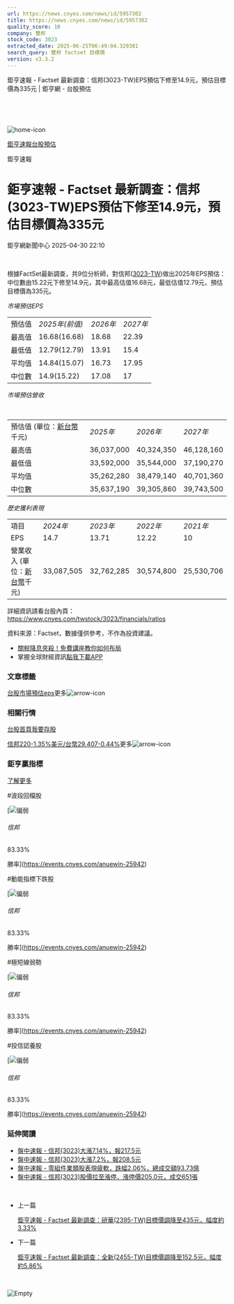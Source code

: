 ```yaml
---
url: https://news.cnyes.com/news/id/5957302
title: https://news.cnyes.com/news/id/5957302
quality_score: 10
company: 雙邦
stock_code: 3023
extracted_date: 2025-06-25T06:49:04.329381
search_query: 雙邦 factset 目標價
version: v3.3.2
---
```


鉅亨速報 - Factset 最新調查：信邦(3023-TW)EPS預估下修至14.9元，預估目標價為335元 | 鉅亨網 - 台股預估

‌

‌

![home-icon](/assets/icons/breadCrumb/symbol-icon-home.svg)

[鉅亨速報](/news/cat/anue_live)[台股預估](/news/cat/tw_forecast)

鉅亨速報

# 鉅亨速報 - Factset 最新調查：信邦(3023-TW)EPS預估下修至14.9元，預估目標價為335元

鉅亨網新聞中心 2025-04-30 22:10

‌

根據FactSet最新調查，共9位分析師，對信邦([3023-TW](https://www.cnyes.com/twstock/3023))做出2025年EPS預估：中位數由15.22元下修至14.9元，其中最高估值16.68元，最低估值12.79元，預估目標價為335元。

*市場預估EPS*

|  |  |  |  |
| --- | --- | --- | --- |
| 預估值 | *2025年(前值)* | *2026年* | *2027年* |
| 最高值 | 16.68(16.68) | 18.68 | 22.39 |
| 最低值 | 12.79(12.79) | 13.91 | 15.4 |
| 平均值 | 14.84(15.07) | 16.73 | 17.95 |
| 中位數 | 14.9(15.22) | 17.08 | 17 |

*市場預估營收*

‌

|  |  |  |  |
| --- | --- | --- | --- |
| 預估值 (單位：[新台幣](https://invest.cnyes.com/forex/detail/usdtwd)千元) | *2025年* | *2026年* | *2027年* |
| 最高值 | 36,037,000 | 40,324,350 | 46,128,160 |
| 最低值 | 33,592,000 | 35,544,000 | 37,190,270 |
| 平均值 | 35,262,280 | 38,479,140 | 40,701,360 |
| 中位數 | 35,637,190 | 39,305,860 | 39,743,500 |

*歷史獲利表現*

|  |  |  |  |  |
| --- | --- | --- | --- | --- |
| 項目 | *2024年* | *2023年* | *2022年* | *2021年* |
| EPS | 14.7 | 13.71 | 12.22 | 10 |
| 營業收入 (單位：[新台幣](https://invest.cnyes.com/forex/detail/usdtwd)千元) | 33,087,505 | 32,762,285 | 30,574,800 | 25,530,706 |

詳細資訊請看台股內頁：  
<https://www.cnyes.com/twstock/3023/financials/ratios>

資料來源：Factset，數據僅供參考，不作為投資建議。

* [關稅降息夾殺！免費講座教你如何布局](https://www.rsc.com.tw/Cnyes_RSC/SeminarBooking2025InvestmentOutlook.aspx?utm_source=anue&utm_medium=usstocks_end)
* 掌握全球財經資訊[點我下載APP](http://www.cnyes.com/app/?utm_source=mweb&utm_medium=HamMenuBanner&utm_campaign=fixed&utm_content=entr)

### 文章標籤

[台股](https://news.cnyes.com/tag/台股 "台股")[市場預估](https://news.cnyes.com/tag/市場預估 "市場預估")[eps](https://news.cnyes.com/tag/eps "eps")更多![arrow-icon](/assets/icons/arrows/arrow-down.svg)

### 相關行情

[台股首頁](https://www.cnyes.com/twstock)[我要存股](https://supr.link/8OHaU)

[信邦220-1.35%](https://www.cnyes.com/twstock/3023)[美元/台幣29.407-0.44%](https://invest.cnyes.com/forex/detail/USDTWD)更多![arrow-icon](/assets/icons/arrows/arrow-down.svg)

### 鉅亨贏指標

[了解更多](https://events.cnyes.com/anuewin-25942)

#波段回檔股

[![偏弱](/assets/icons/win-indicator/short.svg)

###### 信邦

83.33%

勝率](https://events.cnyes.com/anuewin-25942)

#動能指標下跌股

[![偏弱](/assets/icons/win-indicator/short.svg)

###### 信邦

83.33%

勝率](https://events.cnyes.com/anuewin-25942)

#極短線弱勢

[![偏弱](/assets/icons/win-indicator/short.svg)

###### 信邦

83.33%

勝率](https://events.cnyes.com/anuewin-25942)

#投信認養股

[![偏弱](/assets/icons/win-indicator/short.svg)

###### 信邦

83.33%

勝率](https://events.cnyes.com/anuewin-25942)

### 延伸閱讀

* [盤中速報 - 信邦(3023)大漲7.14%，報217.5元](/news/id/5950402)
* [盤中速報 - 信邦(3023)大漲7.2%，報208.5元](/news/id/5947588)
* [盤中速報 - 零組件業類股表現疲軟，跌幅2.06%，總成交額93.73億](/news/id/5940888)
* [盤中速報 - 信邦(3023)股價拉至漲停，漲停價205.0元，成交651張](/news/id/5932953)

‌

* 上一篇

  [鉅亨速報 - Factset 最新調查：研華(2395-TW)目標價調降至435元，幅度約3.33%](/news/id/5957435)
* 下一篇

  [鉅亨速報 - Factset 最新調查：全新(2455-TW)目標價調降至152.5元，幅度約5.86%](/news/id/5955971)

‌

![Empty](/assets/icons/skeleton/empty-image.svg)

‌